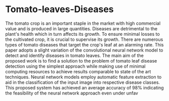 # Tomato-leaves-Diseases
The tomato crop is an important staple in the market with high commercial value and is produced in large quantities. Diseases are detrimental to the plant's health which in turn affects its growth. To ensure minimal losses to the cultivated crop, it is crucial to supervise its growth. There are numerous types of tomato diseases that target the crop's leaf at an alarming rate. This paper adopts a slight variation of the convolutional neural network model to detect and identify diseases in tomato leaves. The main aim of the proposed work is to find a solution to the problem of tomato leaf disease detection using the simplest approach while making use of minimal computing resources to achieve results comparable to state of the art techniques. Neural network models employ automatic feature extraction to aid in the classification of the input image into respective disease classes. This proposed system has achieved an average accuracy of 98% indicating the feasibility of the neural network approach even under unfav
